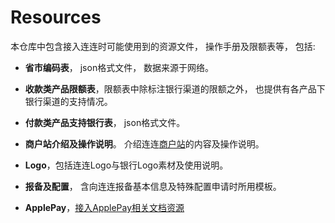 # Resources

本仓库中包含接入连连时可能使用到的资源文件， 操作手册及限额表等， 包括:

* **省市编码表**， json格式文件， 数据来源于网络。

* **收款类产品限额表**，限额表中除标注银行渠道的限额之外， 也提供有各产品下银行渠道的支持情况。

* **付款类产品支持银行表**， json格式文件。

* **商户站介绍及操作说明**。 介绍连连[商户站](https://b.lianlianpay.com/trader/login.htm)的内容及操作说明。

* **Logo**，包括连连Logo与银行Logo素材及使用说明。

* **报备及配置**， 含向连连报备基本信息及特殊配置申请时所用模板。

* **ApplePay**，[接入ApplePay相关文档资源](https://apple.lianlianpay.com/OpenPlatform/document_download.jsp)